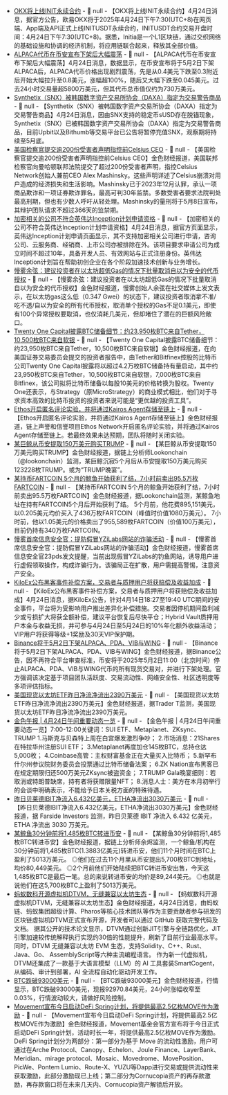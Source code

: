 - [OKX将上线INIT永续合约]() - 📰 null - 【OKX将上线INIT永续合约】4月24日消息，据官方公告，欧易OKX将于2025年4月24日下午7:30(UTC+8)在网页端、App端及API正式上线INITUSDT永续合约，INITUSDT合约交易开盘时间：4月24日下午7:30(UTC+8)。据悉，Initia是一个L1区块链，通过交织网络的基础设施和协调的经济机制，将应用链联合起来，释放其全部价值。
- [ALPACA代币在币安宣布下架后大幅震荡](https://www.coingecko.com/en/coins/alpaca-finance) - 📰 null - 【ALPACA代币在币安宣布下架后大幅震荡】4月24日消息，数据显示，在币安宣布将于5月2日下架ALPACA后，ALPACA代币价格出现剧烈震荡，先是从0.4美元下跌至0.3附近后开始大幅拉升至0.8美元，涨幅超100%，随后又大幅下跌至0.045美元。过去24小时交易量超5800万美元，但其代币总市值仅约为730万美元。
- [Synthetix（SNX）被韩国数字资产交易所协会（DAXA）指定为交易警告商品]() - 📰 null - 【Synthetix（SNX）被韩国数字资产交易所协会（DAXA）指定为交易警告商品】4月24日消息，因由SNX支持的稳定币sUSD存在脱锚现象，Synthetix（SNX）已被韩国数字资产交易所协会（DAXA）指定为交易警告商品，目前Upbit以及Bithumb等交易平台已公告将暂停充值SNX，观察期将持续至5月底。
- [美国检察官提交逾200份受害者声明指控前Celsius CEO](https://cointelegraph.com/news/prosecutors-over-200-victim-impact-statements-in-alex-mashinsky) - 📰 null - 【美国检察官提交逾200份受害者声明指控前Celsius CEO】金色财经报道，美国联邦检察官向曼哈顿联邦法院提交了超过200份受害者声明，指控Celsius Network创始人兼前CEO Alex Mashinsky。这些声明详述了Celsius崩溃对用户造成的经济损失和生活影响。Mashinsky已于2023年12月认罪，承认一项商品欺诈和一项证券欺诈罪名，最高可判30年监禁。多数受害者要求法院判处最高刑期，但也有少数人呼吁从轻处理。Mashinsky的量刑将于5月8日宣布，其辩护团队请求不超过366天的监禁期。
- [加密相关的公司不符合英伟达Inception计划申请资格](https://programs.nvidia.com/phoenix/application?program=inception&ncid=no-ncid) - 📰 null - 【加密相关的公司不符合英伟达Inception计划申请资格】4月24日消息，据官方页面显示，英伟达Inception计划申请页面显示，其不支持加密相关公司进行申请，咨询公司、云服务商、经销商、上市公司亦被排除在外。该项目要求申请公司为成立时间不超过10年，具备开发人员、有效网站与正式注册身份。英伟达Inception计划旨在帮助初创企业在各个阶段加速技术创新与业务增长。
- [慢雾余弦：建议投资者在以太坊超低Gas的情况下批量取消自以为安全的代币授权](https://x.com/evilcos/status/1915274799259279746) - 📰 null - 【慢雾余弦：建议投资者在以太坊超低Gas的情况下批量取消自以为安全的代币授权】金色财经报道，慢雾创始人余弦在社交媒体上发文表示，在以太坊gas这么低（0.347 Gwei）的状态下，建议投资者取消拿不准/吃不透/自以为安全的所有代币授权，取消单个授权的Gas不足0.1美元，即使有100个异常授权要取消，也仅消耗几美元，但却堵住了潜在的巨额风险敞口。
- [Twenty One Capital披露BTC储备细节：约23,950枚BTC来自Tether，10,500枚BTC来自软银](https://www.sec.gov/Archives/edgar/data/1865602/000121390025034375/ea023922201ex99-3_cantor.htm) - 📰 null - 【Twenty One Capital披露BTC储备细节：约23,950枚BTC来自Tether，10,500枚BTC来自软银】金色财经报道，在向美国证券交易委员会提交的投资者报告中，由Tether和Bitfinex控股的比特币公司Twenty One Capital披露将以超过4.2万枚BTC储备持有量启动，其中约23,950枚BTC来自Tether，10,500枚BTC来自软银，7,000枚BTC来自Bitfinex，该公司拟将比特币储备以每股10美元的价格转换为股权。Twenty One还表示，与Strategy（原MicroStrategy）的商业模式相比，他们对于寻求资本高效的比特币投资的投资者来说可能是“更优越的投资工具”。
- [Ethos开启匿名评论实验，并将通过Kairos Agent存储至链上](https://x.com/ethos_network/status/1915266237564654020) - 📰 null - 【Ethos开启匿名评论实验，并将通过Kairos Agent存储至链上】金色财经报道，链上声誉和信誉项目Ethos Network开启匿名评论实验，并将通过Kairos Agent存储至链上。若最终效果未达预期，团队将随时关闭实验。
- [某巨鲸从币安提取150万美元购买TRUMP](https://x.com/lookonchain/status/1915265380567965857) - 📰 null - 【某巨鲸从币安提取150万美元购买TRUMP】金色财经报道，据链上分析师Lookonchain（@lookonchain）监测，某巨鲸沉寂5个月后从币安提取150万美元购买123228枚TRUMP。或为“TRUMP晚宴”。
- [某持币FARTCOIN 5个月的鲸鱼开始获利了结，7小时前卖出95.5万枚FARTCOIN](https://x.com/lookonchain/status/1915260660822257936) - 📰 null - 【某持币FARTCOIN 5个月的鲸鱼开始获利了结，7小时前卖出95.5万枚FARTCOIN】金色财经报道，据Lookonchain监测，某鲸鱼地址在持有FARTCOIN5个月后开始获利了结。 
5个月前，他花费895,151美元，以0.205美元均价买入了436万枚FARTCOIN（峰值时价值1080万美元）。 
7小时前，他以1.05美元的价格卖出了955,589枚FARTCOIN（价值100万美元），目前仍持有340万枚FARTCOIN。
- [慢雾首席信息安全官：提防假冒YZiLabs网站的诈骗活动]() - 📰 null - 【慢雾首席信息安全官：提防假冒YZiLabs网站的诈骗活动】金色财经报道，慢雾首席信息安全官23pds发文提醒，当前出现假冒YZiLabs的钓鱼网站，诱导用户进行虚假领取操作，构成诈骗行为。该骗局正在扩散，用户需提高警惕，注意资产安全。
- [KiloEx公布黑客事件补偿方案，交易者与质押用户将获赔偿及收益加成](https://medium.com/kiloex/kiloex-resoluton-plan-for-users-affected-by-the-security-incident-50a7c5891fed) - 📰 null - 【KiloEx公布黑客事件补偿方案，交易者与质押用户将获赔偿及收益加成】4月24日消息，据KiloEx公告，针对4月14日18:27至19:40 UTC期间的安全事件，平台将为受影响用户推出差异化补偿措施。交易者因停机期间盈利减少或亏损扩大将获全额补偿，建议平台恢复后尽快平仓；Hybrid Vault质押用户本金与收益无损，并可参与4月24日至5月24日的10%年化额外收益活动；VIP用户将获得等级+1奖励及30天VIP保护期。
- [Binance将于5月2日下架ALPACA、PDA、VIB与WING]() - 📰 null - 【Binance将于5月2日下架ALPACA、PDA、VIB与WING】金色财经报道，据Binance公告，因不再符合平台审查标准，币安将于2025年5月2日11:00（北京时间）停止ALPACA、PDA、VIB与WING代币的所有现货交易对，并进行下架处理。官方强调该决定基于项目团队活跃度、交易流动性、网络安全性、社区透明度等多项评估指标。
- [美国现货以太坊ETF昨日净流净流出2390万美元]() - 📰 null - 【美国现货以太坊ETF昨日净流净流出2390万美元】金色财经报道，据Trader T监测，美国现货以太坊ETF昨日净流净流出2390万美元。
- [金色午报 | 4月24日午间重要动态一览]() - 📰 null - 【金色午报 | 4月24日午间重要动态一览】7:00-12:00关键词：SUI ETF、Metaplanet、ZKsync、TRUMP 
1.马斯克与贝森特上周在白宫爆发激烈争吵； 
2.市场消息：21Shares在特拉华州注册SUI ETF； 
3.Metaplanet再度加仓145枚BTC，总持仓达5,000枚； 
4.Coinbase高管：主权财富基金正在大量买入比特币； 
5.新罕布什尔州参议院财务委员会投票通过比特币储备法案； 
6.ZK Nation宣布黑客已在规定期限归还500万美元ZKsync被盗资金； 
7.TRUMP Gala晚宴细则：若取消或特朗普缺席，持有者将获赠限量NFT； 
8.消息人士：美方在本月初举行的会谈中明确表示，不能给予日本关税方面的特殊待遇。
- [昨日贝莱德IBIT净流入6.432亿美元，ETHA净流出3030万美元]() - 📰 null - 【昨日贝莱德IBIT净流入6.432亿美元，ETHA净流出3030万美元】金色财经报道，据 Farside Investors 监测，昨日贝莱德 IBIT 净流入 6.432 亿美元，ETHA 净流出 3030 万美元。
- [某鲸鱼30分钟前将1,485枚BTC转进币安](https://x.com/EmberCN/status/1915250124982522228) - 📰 null - 【某鲸鱼30分钟前将1,485枚BTC转进币安】金色财经报道，据链上分析师余烬监测，一个鲸鱼/机构在30分钟前将1,485枚BTC(1.3883亿美元)转进币安，他们11个月时间在BTC上盈利了5013万美元。 
◎他们在过去11个月里从币安提出5,700枚BTC到地址，均价80,449美元。 
◎2个月前他们开始陆续把BTC转进币安出售，今天这1,485枚BTC是最后一笔。总的来说转进币安的均价是89,244美元。 
◎也就是说他们在这5,700枚BTC上盈利了5013万美元。
- [蚂蚁数科开源虚拟机DTVM，无缝兼容以太坊生态]() - 📰 null - 【蚂蚁数科开源虚拟机DTVM，无缝兼容以太坊生态】金色财经报道，4月24日消息，由蚂蚁链、蚂蚁集团超级计算、Pharos等核心技术团队等作为主要贡献者参与研发的区块链虚拟机DTVM正式宣布开源，开发者可以通过 GitHub 获取完整代码及文档。 
据其公开的技术论文显示，DTVM通过创新JIT引擎与全链路优化，JIT引擎加速较传统解释执行实现约30倍的性能提升，刷新了目前行业最高水平。同时，DTVM 无缝兼容以太坊 EVM 生态，支持Solidity、C++、Rust、Java、Go、 AssemblyScript等六种主流编程语言。 
作为新一代虚拟机，DTVM还集成了一款基于大语言模型（LLM）的 AI 工具套装SmartCogent，从编码、审计到部署，AI 全流程自动化驱动开发工作。
- [BTC跌破93000美元]() - 📰 null - 【BTC跌破93000美元】金色财经报道，行情显示，BTC跌破93000美元，现报92970.84美元，24小时涨幅收窄至0.03%，行情波动较大，请做好风险控制。
- [Movement宣布今日启动DeFi Spring计划，将提供最高2.5亿枚MOVE作为激励](https://x.com/movementfdn/status/1915120736060182869) - 📰 null - 【Movement宣布今日启动DeFi Spring计划，将提供最高2.5亿枚MOVE作为激励】金色财经报道，Movement基金会官方宣布将于今日正式启动DeFi Spring计划，活动时长一年，将提供最高2.5亿枚MOVE作为激励。 
DeFi Spring计划分为两部分：第一部分为基于 Move 的流动性激励，用户可通过在Arche Protocol、Canopy、Echelon、Joule Finance、LayerBank、Meridian、mirage protocol、Mosaic、Movedrome、MovePosition、PicWe、Pontem Lumio、Route-X、YUZU等Dapp进行交易或提供流动性来获取激励，此部分激励现已上线；第二部分为Cornucopia资产的再存款激励，再存款窗口将在未来几天内、Cornucopia资产解锁后开放。
